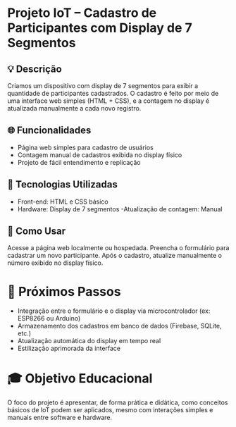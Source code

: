 # Projeto IoT – Cadastro de Participantes com Display de 7 Segmentos

## 💡 Descrição
Criamos um dispositivo com display de 7 segmentos para exibir a quantidade de participantes cadastrados. O cadastro é feito por meio de uma interface web simples (HTML + CSS), e a contagem no display é atualizada manualmente a cada novo registro.

## 🌐 Funcionalidades
- Página web simples para cadastro de usuários
- Contagem manual de cadastros exibida no display físico
- Projeto de fácil entendimento e replicação

##  🧰 Tecnologias Utilizadas
- Front-end: HTML e CSS básico
- Hardware: Display de 7 segmentos
-Atualização de contagem: Manual

## 🚀 Como Usar
Acesse a página web localmente ou hospedada.
Preencha o formulário para cadastrar um novo participante.
Após o cadastro, atualize manualmente o número exibido no display físico.

# 🔮 Próximos Passos
- Integração entre o formulário e o display via microcontrolador (ex: ESP8266 ou Arduino)
- Armazenamento dos cadastros em banco de dados (Firebase, SQLite, etc.)
- Atualização automática do display em tempo real
- Estilização aprimorada da interface

# 🎓 Objetivo Educacional
O foco do projeto é apresentar, de forma prática e didática, como conceitos básicos de IoT podem ser aplicados, mesmo com interações simples e manuais entre software e hardware.
